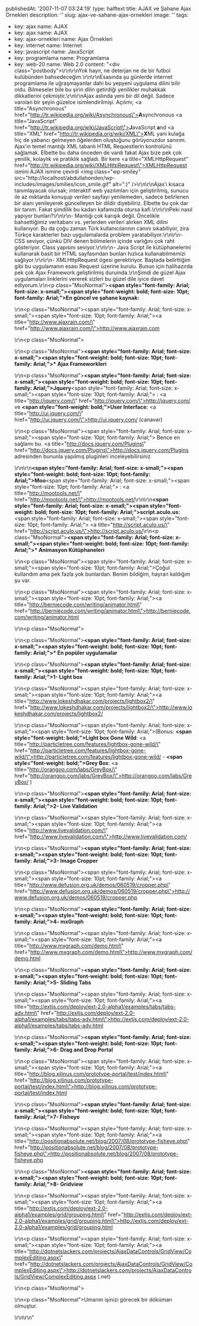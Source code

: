 publishedAt: '2007-11-07 03:24:19'
type: halftext
title: AJAX ve Şahane Ajax Örnekleri
description: ''
slug: ajax-ve-sahane-ajax-ornekleri
image: ''
tags:
  - key: ajax
    name: AJAX
  - key: ajax
    name: AJAX
  - key: ajax-ornekleri
    name: Ajax Örnekleri
  - key: internet
    name: İnternet
  - key: javascript
    name: JavaScript
  - key: programlama
    name: Programlama
  - key: web-20
    name: Web 2.0
content: "<div class=\"postbody\">\r\n\r\nYok hayır, ne deterjan ne de bir futbol kulübünden bahsedeceğim.\r\n\r\nEsasında şu günlerde internet programlama ile uğraşmayanlar dahi bu yepyeni uygulama dilini bilir oldu. Bilmeseler bile bu şirin dilin getirdiği yenilikler muhakkak dikkatlerini çekmiştir.\r\n\r\nAjax aslında yeni bir dil değil. Sadece varolan bir şeyin güzelce isimlendirilmişi. Açılımı; <a title=\"Asynchronous\" href=\"http://tr.wikipedia.org/wiki/Asynchronous\"><strong>A</strong>synchronous</a> <a title=\"JavaScript\" href=\"http://tr.wikipedia.org/wiki/JavaScript\"><strong>J</strong>avaScript</a> <strong>a</strong>nd <a title=\"XML\" href=\"http://tr.wikipedia.org/wiki/XML\"><strong>X</strong>ML</a> yani kulağa hiç de yabancı gelmeyen öğelerden oluştuğunu görüyoruzdur sanırım.<em> </em>Ajax’ın temel mantığı XML tabanlı HTML Requestlerin kontrolünü sağlamak. Elbette bu daha önceden de vardı fakat Ajax bize pek çok yenilik, kolaylık ve pratiklik sağladı. Bir kere <a title=\"XMLHttpRequest\" href=\"http://tr.wikipedia.org/wiki/XMLHttpRequest\">XMLHttpRequest</a> ismini AJAX ismine çevirdi <img class=\"wp-smiley\" src=\"http://localhost/abdullahonden/wp-includes/images/smilies/icon_smile.gif\" alt=\":)\" />\r\n\r\nAjax’ı kısaca tanımlayacak olursak; interaktif web yazılımları için geliştirilmiş, sunucu ile az miktarda konuşup verileri sayfayı yenilemeden, sadece belirlenen bir alanı yenileyerek güncelleyen bir dildir diyebiliriz. Elbette bu çok dar bir tanım. Fakat şimdilik bu kadarı kafamızda otursa kafi.\r\n\r\nPeki nasıl yapıyor bunları?\r\n\r\n- Mantığı çok karışık değil. Öncelikle bahsettiğimiz veritabanı vs. yerlerden verileri alırken XML dilini kullanıyor. Bu da çoğu zaman Türk kullanıcılarının canını sıkabiliyor, zira Türkçe karakterler bazı uygulamalarda problem yaratabiliyor.\r\n\r\n- CSS seviyor, çünkü DIV denen bölmelerin içinde varlığını çok raht gösteriyor. Class yapısını seviyor.\r\n\r\n- Java Script ile kütüphanelerini kullanarak basit bir HTML sayfasından bunları hızlıca kullanabilmemizi sağlıyor.\r\n\r\n- XMLHttpRequest ögesi gerektiriyor. Baştada belirttiğim gibi bu uygulamanın esası Request üzerine kurulu. Bunun için halihazırda pek çok Ajax Framework geliştirilmiş durumda.\r\nŞimdi de güzel Ajax uygulamaları linklerini vererek sizleri bu güzel dile iyice davet ediyorum.\r\n<p class=\"MsoNormal\"><strong><span style=\"font-family: Arial; font-size: x-small;\"><span style=\"font-weight: bold; font-size: 10pt; font-family: Arial;\">En güncel ve  şahane kaynak:</span></span></strong></p>\r\n<p class=\"MsoNormal\"><span style=\"font-family: Arial; font-size: x-small;\"><span style=\"font-size: 10pt; font-family: Arial;\"><a title=\"http://www.ajaxrain.com/\" href=\"http://www.ajaxrain.com/\">http://www.ajaxrain.com</a></span></span></p>\r\n<p class=\"MsoNormal\"></p>\r\n<p class=\"MsoNormal\"><strong><span style=\"font-family: Arial; font-size: x-small;\"><span style=\"font-weight: bold; font-size: 10pt; font-family: Arial;\">* Ajax  Frameworkleri</span></span></strong></p>\r\n<p class=\"MsoNormal\"><strong><span style=\"font-family: Arial; font-size: x-small;\"><span style=\"font-weight: bold; font-size: 10pt; font-family: Arial;\">Jquery</span></span></strong><span style=\"font-family: Arial; font-size: x-small;\"><span style=\"font-size: 10pt; font-family: Arial;\"> : <a title=\"http://jquery.com/\" href=\"http://jquery.com/\">http://jquery.com/</a> ve  <strong><span style=\"font-weight: bold;\">User Interface:</span></strong> <a title=\"http://ui.jquery.com/\" href=\"http://ui.jquery.com/\">http://ui.jquery.com/</a> (canavar)</span></span></p>\r\n<p class=\"MsoNormal\"><span style=\"font-family: Arial; font-size: x-small;\"><span style=\"font-size: 10pt; font-family: Arial;\"> Bence en sağlamı bu. <a title=\"http://docs.jquery.com/Plugins\" href=\"http://docs.jquery.com/Plugins\">http://docs.jquery.com/Plugins</a> adresinden bununla yapılmış pluginleri  inceleyebilirsiniz</span></span></p>\r\n\r\n<strong><span style=\"font-family: Arial; font-size: x-small;\"><span style=\"font-weight: bold; font-size: 10pt; font-family: Arial;\">Moo</span></span></strong><span style=\"font-family: Arial; font-size: x-small;\"><span style=\"font-size: 10pt; font-family: Arial;\"> : <a title=\"http://mootools.net/\" href=\"http://mootools.net/\">http://mootools.net/</a></span></span>\r\n\r\n<strong><span style=\"font-family: Arial; font-size: x-small;\"><span style=\"font-weight: bold; font-size: 10pt; font-family: Arial;\">script.aculo.us:</span></span></strong><span style=\"font-family: Arial; font-size: x-small;\"><span style=\"font-size: 10pt; font-family: Arial;\"> <a title=\"http://script.aculo.us/\" href=\"http://script.aculo.us/\">http://script.aculo.us/</a></span></span>\r\n<p class=\"MsoNormal\"><strong><span style=\"font-family: Arial; font-size: x-small;\"><span style=\"font-weight: bold; font-size: 10pt; font-family: Arial;\">* Animasyon  Kütüphaneleri</span></span></strong></p>\r\n<p class=\"MsoNormal\"><span style=\"font-family: Arial; font-size: x-small;\"><span style=\"font-size: 10pt; font-family: Arial;\">Çoğul kullandım ama pek fazla yok  bunlardan. Benim bildiğim, hayran kaldığım şu var.</span></span></p>\r\n<p class=\"MsoNormal\"><span style=\"font-family: Arial; font-size: x-small;\"><span style=\"font-size: 10pt; font-family: Arial;\"><a title=\"http://berniecode.com/writing/animator.html\" href=\"http://berniecode.com/writing/animator.html\">http://berniecode.com/writing/animator.html</a></span></span></p>\r\n<p class=\"MsoNormal\"></p>\r\n<p class=\"MsoNormal\"><strong><span style=\"font-family: Arial; font-size: x-small;\"><span style=\"font-weight: bold; font-size: 10pt; font-family: Arial;\">* En popüler  uygulamalar</span></span></strong></p>\r\n<p class=\"MsoNormal\"><strong><span style=\"font-family: Arial; font-size: x-small;\"><span style=\"font-weight: bold; font-size: 10pt; font-family: Arial;\">1- Light box </span></span></strong></p>\r\n<p class=\"MsoNormal\"><span style=\"font-family: Arial; font-size: x-small;\"><span style=\"font-size: 10pt; font-family: Arial;\"><a title=\"http://www.lokeshdhakar.com/projects/lightbox2/\" href=\"http://www.lokeshdhakar.com/projects/lightbox2/\">http://www.lokeshdhakar.com/projects/lightbox2/</a></span></span></p>\r\n<p class=\"MsoNormal\"><span style=\"font-family: Arial; font-size: x-small;\"><span style=\"font-size: 10pt; font-family: Arial;\">(Bonus: <strong><span style=\"font-weight: bold;\">Light box Gone Wild</span></strong>: <a title=\"http://particletree.com/features/lightbox-gone-wild/\" href=\"http://particletree.com/features/lightbox-gone-wild/\">http://particletree.com/features/lightbox-gone-wild/</a> - <strong><span style=\"font-weight: bold;\">Grey Box</span></strong>: <a title=\"http://orangoo.com/labs/GreyBox/\" href=\"http://orangoo.com/labs/GreyBox/\">http://orangoo.com/labs/GreyBox/</a> )</span></span></p>\r\n<p class=\"MsoNormal\"><strong><span style=\"font-family: Arial; font-size: x-small;\"><span style=\"font-weight: bold; font-size: 10pt; font-family: Arial;\">2- Live  Validation</span></span></strong></p>\r\n<p class=\"MsoNormal\"><span style=\"font-family: Arial; font-size: x-small;\"><span style=\"font-size: 10pt; font-family: Arial;\"><a title=\"http://www.livevalidation.com/\" href=\"http://www.livevalidation.com/\">http://www.livevalidation.com/</a></span></span></p>\r\n<p class=\"MsoNormal\"><strong><span style=\"font-family: Arial; font-size: x-small;\"><span style=\"font-weight: bold; font-size: 10pt; font-family: Arial;\">3- Image  Cropper</span></span></strong></p>\r\n<p class=\"MsoNormal\"><span style=\"font-family: Arial; font-size: x-small;\"><span style=\"font-size: 10pt; font-family: Arial;\"><a title=\"http://www.defusion.org.uk/demos/060519/cropper.php\" href=\"http://www.defusion.org.uk/demos/060519/cropper.php\">http://www.defusion.org.uk/demos/060519/cropper.php</a></span></span></p>\r\n<p class=\"MsoNormal\"><strong><span style=\"font-family: Arial; font-size: x-small;\"><span style=\"font-weight: bold; font-size: 10pt; font-family: Arial;\">4-  mxGraph</span></span></strong></p>\r\n<p class=\"MsoNormal\"><span style=\"font-family: Arial; font-size: x-small;\"><span style=\"font-size: 10pt; font-family: Arial;\"><a title=\"http://www.mxgraph.com/demo.html\" href=\"http://www.mxgraph.com/demo.html\">http://www.mxgraph.com/demo.html</a></span></span></p>\r\n<p class=\"MsoNormal\"><strong><span style=\"font-family: Arial; font-size: x-small;\"><span style=\"font-weight: bold; font-size: 10pt; font-family: Arial;\">5- Sliding Tabs </span></span></strong></p>\r\n<p class=\"MsoNormal\"><span style=\"font-family: Arial; font-size: x-small;\"><span style=\"font-size: 10pt; font-family: Arial;\"><a title=\"http://extjs.com/deploy/ext-2.0-alpha1/examples/tabs/tabs-adv.html\" href=\"http://extjs.com/deploy/ext-2.0-alpha1/examples/tabs/tabs-adv.html\">http://extjs.com/deploy/ext-2.0-alpha1/examples/tabs/tabs-adv.html</a></span></span></p>\r\n<p class=\"MsoNormal\"><strong><span style=\"font-family: Arial; font-size: x-small;\"><span style=\"font-weight: bold; font-size: 10pt; font-family: Arial;\">6- Drag and Drop  Portal</span></span></strong></p>\r\n<p class=\"MsoNormal\"><span style=\"font-family: Arial; font-size: x-small;\"><span style=\"font-size: 10pt; font-family: Arial;\"><a title=\"http://blog.xilinus.com/prototype-portal/test/index.html\" href=\"http://blog.xilinus.com/prototype-portal/test/index.html\">http://blog.xilinus.com/prototype-portal/test/index.html</a></span></span></p>\r\n<p class=\"MsoNormal\"><strong><span style=\"font-family: Arial; font-size: x-small;\"><span style=\"font-weight: bold; font-size: 10pt; font-family: Arial;\">7-  Fisheye</span></span></strong></p>\r\n<p class=\"MsoNormal\"><span style=\"font-family: Arial; font-size: x-small;\"><span style=\"font-size: 10pt; font-family: Arial;\"><a title=\"http://positionabsolute.net/blog/2007/08/prototype-fisheye.php\" href=\"http://positionabsolute.net/blog/2007/08/prototype-fisheye.php\">http://positionabsolute.net/blog/2007/08/prototype-fisheye.php</a></span></span></p>\r\n<p class=\"MsoNormal\"><strong><span style=\"font-family: Arial; font-size: x-small;\"><span style=\"font-weight: bold; font-size: 10pt; font-family: Arial;\">8-  Gridview</span></span></strong></p>\r\n<p class=\"MsoNormal\"><span style=\"font-family: Arial; font-size: x-small;\"><span style=\"font-size: 10pt; font-family: Arial;\"><a title=\"http://extjs.com/deploy/ext-2.0-alpha1/examples/grid/grouping.html\" href=\"http://extjs.com/deploy/ext-2.0-alpha1/examples/grid/grouping.html\">http://extjs.com/deploy/ext-2.0-alpha1/examples/grid/grouping.html</a> </span></span></p>\r\n<p class=\"MsoNormal\"><span style=\"font-family: Arial; font-size: x-small;\"><span style=\"font-size: 10pt; font-family: Arial;\"><a title=\"http://dotnetslackers.com/projects/AjaxDataControls/GridView/ComplexEditing.aspx\" href=\"http://dotnetslackers.com/projects/AjaxDataControls/GridView/ComplexEditing.aspx\">http://dotnetslackers.com/projects/AjaxDataControls/GridView/ComplexEditing.aspx</a> (.net)</span></span></p>\r\n<p class=\"MsoNormal\"></p>\r\n<p class=\"MsoNormal\">Umarım işinizi görecek bir döküman olmuştur.</p>\r\n\r\n</div>"

